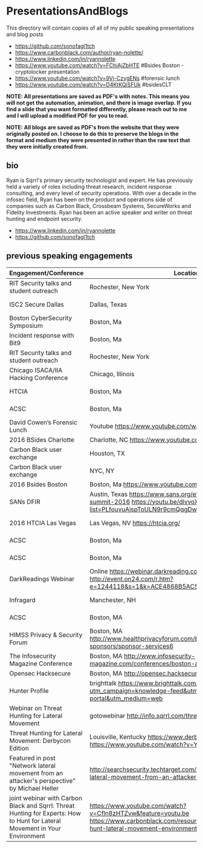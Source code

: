 # PresentationsAndBlogs
This directory will contain copies of all of my public speaking presentations and blog posts

- https://github.com/sonofagl1tch 
- https://www.carbonblack.com/author/ryan-nolette/
- https://www.linkedin.com/in/ryannolette
- https://www.youtube.com/watch?v=FChiAjZbHTE #Bsides Boston - cryptolocker presentation
- https://www.youtube.com/watch?v=9Vj-CzvgENs #forensic lunch
- https://www.youtube.com/watch?v=D4KtKQiSFUk #bsidesCLT


**NOTE: All presentations are saved as PDF's with notes. This means you will not get the automation, animation, and there is image overlap. If you find a slide that you want formatted differently, please reach out to me and I will upload a modified PDF for you to read.**

**NOTE: All blogs are saved as PDF's from the website that they were originally posted on. I choose to do this to preserve the blogs in the format and medium they were presented in rather than the raw text that they were initially created from.**


## bio
Ryan is Sqrrl's primary security technologist and expert. He has previously held a variety of roles including threat research, incident response consulting, and every level of security operations. With over a decade in the infosec field, Ryan has been on the product and operations side of companies such as Carbon Black, Crossbeam Systems, SecureWorks and Fidelity Investments. Ryan has been an active speaker and writer on threat hunting and endpoint security.
- https://www.linkedin.com/in/ryannolette 
- https://github.com/sonofagl1tch 

## previous speaking engagements
| Engagement/Conference | Location | Date  |
| ----------------------------------------- | --------------------- | ---------------- |
| RIT Security talks and student outreach | Rochester, New York | June 2014 |
| ISC2 Secure Dallas | Dallas, Texas | October 2014 |
|Boston CyberSecurity Symposium | Boston, Ma | December 2014 |
| Incident response with Bit9  | Boston, Ma | January 2014 | 
| RIT Security talks and student outreach | Rochester, New York | September 2015 | 
| Chicago ISACA/IIA Hacking Conference | Chicago, Illinois | October 2015 | 
| HTCIA | Boston, Ma | February 2016 | 
| ACSC  | Boston, Ma | January 2016 | 
| David Cowen’s Forensic Lunch | Youtube  https://www.youtube.com/watch?v=9Vj-CzvgENs  | March 2016 | 
| 2016 BSides Charlotte | Charlotte, NC https://www.youtube.com/watch?v=D4KtKQiSFUk  | May 2016 | 
| Carbon Black user exchange | Houston, TX | May 2016 | 
| Carbon Black user exchange | NYC, NY | May 2016 | 
| 2016 Bsides Boston | Boston, Ma https://www.youtube.com/watch?v=FChiAjZbHTE  | May 2016  | 
| SANs DFIR | Austin, Texas https://www.sans.org/event/digital-forensics-summit-2016 https://youtu.be/dlvvoXitrII?list=PLfouvuAjspToULN9r9cmQqgDwZzsqH05w | June 2016 | 
| 2016 HTCIA Las Vegas | Las Vegas, NV https://htcia.org/ | August 2016 | 
| ACSC  | Boston, Ma | August 2016 | 
| ACSC  | Boston, Ma | September 2016 | 
| DarkReadings Webinar | Online https://webinar.darkreading.com/2272  http://event.on24.com/r.htm?e=1244118&s=1&k=ACE4868B5AC5284E51BFC53F65E38926  | September 2016 | 
| Infragard | Manchester, NH | October 2016 |
| ACSC | Boston, MA | November 2016 |
| HIMSS Privacy & Security Forum | Boston, MA http://www.healthprivacyforum.com/boston/2016/sponsorship/for-sponsors/sponsor-services6 | Decemeber 2016 |
| The Infosecurity Magazine Conference | Boston, MA http://www.infosecurity-magazine.com/conferences/boston-agile-cybersecurity/ | December 2016 | 
| Opensec Hacksecure | Boston, MA http://opensec.hacksecure.org/ | May 2017
| Hunter Profile | brighttalk https://www.brighttalk.com/webcast/15393/257671?utm_campaign=knowledge-feed&utm_source=brighttalk-portal&utm_medium=web | May 2017
| Webinar on Threat Hunting for Lateral Movement | gotowebinar http://info.sqrrl.com/threat-hunting-lateral-movement | May 2017
| Threat Hunting for Lateral Movement: Derbycon Edition | Louisville, Kentucky https://www.derbycon.com/ https://www.youtube.com/watch?v=YFBHkRrARMI | September 2017
| Featured in post "Network lateral movement from an attacker's perspective" by Michael Heller | http://searchsecurity.techtarget.com/news/450427135/Network-lateral-movement-from-an-attackers-perspective | September 2017
| joint webinar with Carbon Black and Sqrrl: Threat Hunting for Experts: How to Hunt for Lateral Movement in Your Environment  | https://www.youtube.com/watch?v=Cfln8zHTZvw&feature=youtu.be https://www.carbonblack.com/resource/threat-hunting-experts-hunt-lateral-movement-environment/ | October 2017 |
